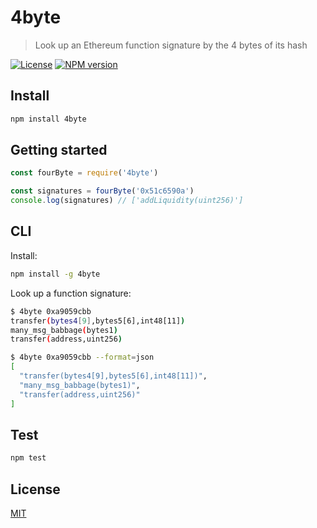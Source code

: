 # 4byte

> Look up an Ethereum function signature by the 4 bytes of its hash

[![License](http://img.shields.io/badge/license-MIT-blue.svg)](https://raw.githubusercontent.com/shanefontaine/4byte/master/LICENSE)
[![NPM version](https://badge.fury.io/js/4byte.svg)](http://badge.fury.io/js/4byte)

## Install

```bash
npm install 4byte
```

## Getting started

```javascript
const fourByte = require('4byte')

const signatures = fourByte('0x51c6590a')
console.log(signatures) // ['addLiquidity(uint256)']
```

## CLI

Install:

```bash
npm install -g 4byte
```

Look up a function signature:

```bash
$ 4byte 0xa9059cbb
transfer(bytes4[9],bytes5[6],int48[11])
many_msg_babbage(bytes1)
transfer(address,uint256)
```

```bash
$ 4byte 0xa9059cbb --format=json
[
  "transfer(bytes4[9],bytes5[6],int48[11])",
  "many_msg_babbage(bytes1)",
  "transfer(address,uint256)"
]
```

## Test

```bash
npm test
```

## License

[MIT](LICENSE)